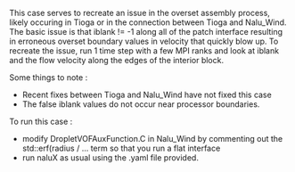 This case serves to recreate an issue in the overset assembly process, likely occuring in Tioga or in the connection between Tioga and Nalu_Wind. The basic issue is that iblank != -1 along all of the patch interface resulting in erroneous overset boundary values in velocity that quickly blow up. To recreate the issue, run 1 time step with a few MPI ranks and look at iblank and the flow velocity along the edges of the interior block. 

Some things to note :
- Recent fixes between Tioga and Nalu_Wind have not fixed this case
- The false iblank values do not occur near processor boundaries.


To run this case :
- modify DropletVOFAuxFunction.C in Nalu_Wind by commenting out the std::erf(radius / ... term so that you run a flat interface
- run naluX as usual using the .yaml file provided. 
